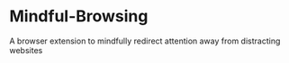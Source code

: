 # Mindful-Browsing

A browser extension to mindfully redirect attention away from distracting websites
